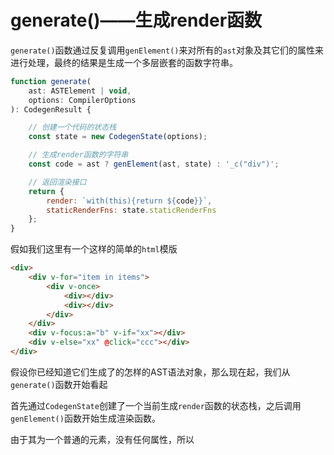 # generate()——生成render函数

`generate()`函数通过反复调用`genElement()`来对所有的`ast`对象及其它们的属性来进行处理，最终的结果是生成一个多层嵌套的函数字符串。

```js
function generate(
    ast: ASTElement | void,
    options: CompilerOptions
): CodegenResult {

    // 创建一个代码的状态栈
    const state = new CodegenState(options);

    // 生成render函数的字符串
    const code = ast ? genElement(ast, state) : '_c("div")';

    // 返回渲染接口
    return {
        render: `with(this){return ${code}}`,
        staticRenderFns: state.staticRenderFns
    };
}
```

假如我们这里有一个这样的简单的`html`模版

```html
<div>
    <div v-for="item in items">
        <div v-once>
            <div></div>
            <div></div>
        </div>
    </div>
    <div v-focus:a="b" v-if="xx"></div>
    <div v-else="xx" @click="ccc"></div>
</div>
```

假设你已经知道它们生成了的怎样的AST语法对象，那么现在起，我们从`generate()`函数开始看起

首先通过`CodegenState`创建了一个当前生成`render`函数的状态栈，之后调用`genElement()`函数开始生成渲染函数。

由于其为一个普通的元素，没有任何属性，所以